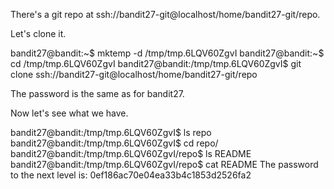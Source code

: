 There's a git repo at ssh://bandit27-git@localhost/home/bandit27-git/repo.

Let's clone it.

bandit27@bandit:~$ mktemp -d
/tmp/tmp.6LQV60ZgvI
bandit27@bandit:~$ cd /tmp/tmp.6LQV60ZgvI
bandit27@bandit:/tmp/tmp.6LQV60ZgvI$ git clone ssh://bandit27-git@localhost/home/bandit27-git/repo

The password is the same as for bandit27.

Now let's see what we have.

bandit27@bandit:/tmp/tmp.6LQV60ZgvI$ ls
repo
bandit27@bandit:/tmp/tmp.6LQV60ZgvI$ cd repo/
bandit27@bandit:/tmp/tmp.6LQV60ZgvI/repo$ ls
README
bandit27@bandit:/tmp/tmp.6LQV60ZgvI/repo$ cat README 
The password to the next level is: 0ef186ac70e04ea33b4c1853d2526fa2
